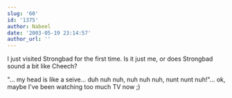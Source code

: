 ```yaml
---
slug: '60'
id: '1375'
author: Nabeel
date: '2003-05-19 23:14:57'
author_url: ''
---
```

I just visited Strongbad for the first time.  Is it just me, or does Strongbad sound a bit like Cheech?

"... my head is like a seive... duh nuh nuh, nuh nuh nuh, nunt nunt nuh!"... ok, maybe I've been watching too much TV now ;)
